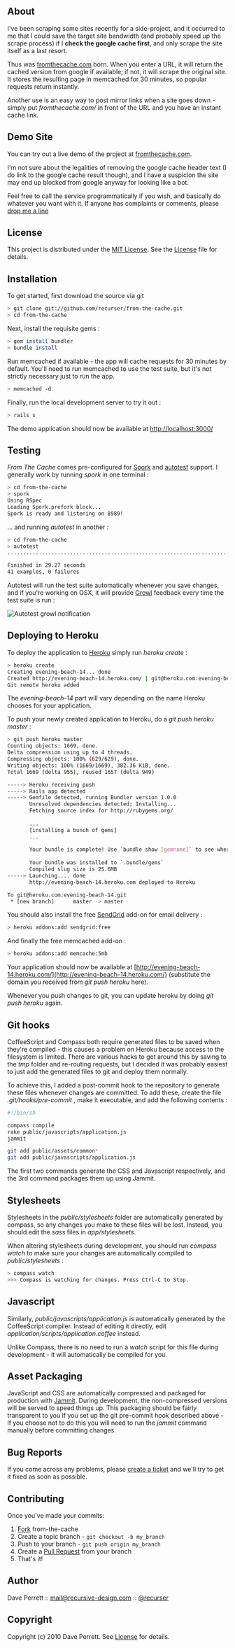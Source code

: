 
About
-----

I've been scraping some sites recently for a side-project, and it occurred to me that I could save the target site bandwidth (and probably speed up the scrape process) if I **check the google cache first**, and only scrape the site itself as a last resort.

Thus was [fromthecache.com](http://fromthecache.com/) born. When you enter a URL, it will return the cached version from google if available; if not, it will scrape the original site. It stores the resulting page in memcached for 30 minutes, so popular requests return instantly.

Another use is an easy way to post mirror links when a site goes down - simply put _fromthecache.com/_ in front of the URL and you have an instant cache link.

Demo Site
---------

You can try out a live demo of the project at [fromthecache.com](http://fromthecache.com/).

I'm not sure about the legalities of removing the google cache header text (I do link to the google cache result though), and I have a suspicion the site may end up blocked from google anyway for looking like a bot.

Feel free to call the service programmatically if you wish, and basically do whatever you want with it. If anyone has complaints or comments, please [drop me a line](http://recursive-design.com/contact.)

License
-------

This project is distributed under the [MIT License](http://en.wikipedia.org/wiki/MIT_license). See the [License](https://github.com/recurser/from-the-cache/blob/master/LICENSE) file for details.

Installation
------------

To get started, first download the source via git

```bash
> git clone git://github.com/recurser/from-the-cache.git
> cd from-the-cache
```

Next, install the requisite gems :

```bash
> gem install bundler
> bundle install
```

Run memcached if available - the app will cache requests for 30 minutes by default. You'll need to run memcached to use the test suite, but it's not strictly necessary just to run the app.

```bash
> memcached -d
```

Finally, run the local development server to try it out :

```bash
> rails s
```

The demo application should now be available at [http://localhost:3000/](http://localhost:3000/.)

Testing
-------

_From The Cache_ comes pre-configured for [Spork](http://github.com/timcharper/spork) and [autotest](http://www.zenspider.com/ZSS/Products/ZenTest/#rsn) support. I generally work by running _spork_ in one terminal :

```bash
> cd from-the-cache
> spork
Using RSpec
Loading Spork.prefork block...
Spork is ready and listening on 8989!
```

... and running _autotest_ in another :

```bash
> cd from-the-cache
> autotest
........................................................................................

Finished in 29.27 seconds
41 examples, 0 failures
```

Autotest will run the test suite automatically whenever you save changes, and if you're working on OSX, it will provide [Growl](http://growl.info/) feedback every time the test suite is run :

![Autotest growl notification](http://recursive-design.com/images/projects/from-the-cache/autotest_growl_notification.png)

Deploying to Heroku
-------------------

To deploy the application to [Heroku](http://heroku.com/,) simply run _heroku create_ :

```bash
> heroku create
Creating evening-beach-14... done
Created http://evening-beach-14.heroku.com/ | git@heroku.com:evening-beach-14.git
Git remote heroku added
```

The _evening-beach-14_ part will vary depending on the name Heroku chooses for your application.

To push your newly created application to Heroku, do a _git push heroku master_ :

```bash
> git push heroku master
Counting objects: 1669, done.
Delta compression using up to 4 threads.
Compressing objects: 100% (629/629), done.
Writing objects: 100% (1669/1669), 382.36 KiB, done.
Total 1669 (delta 955), reused 1657 (delta 949)

-----> Heroku receiving push
-----> Rails app detected
-----> Gemfile detected, running Bundler version 1.0.0
       Unresolved dependencies detected; Installing...
       Fetching source index for http://rubygems.org/
       
       ...
       [installing a bunch of gems]
       ...
       
       Your bundle is complete! Use `bundle show [gemname]` to see where a bundled gem is installed.
       
       Your bundle was installed to `.bundle/gems`
       Compiled slug size is 25.6MB
-----> Launching.... done
       http://evening-beach-14.heroku.com deployed to Heroku

To git@heroku.com:evening-beach-14.git
 * [new branch]      master -> master
```

You should also install the free [SendGrid](http://sendgrid.com/) add-on for email delivery :

```bash
> heroku addons:add sendgrid:free
```

And finally the free memcached add-on :

```bash
> heroku addons:add memcache:5mb
```

Your application should now be available at [http://evening-beach-14.heroku.com/](http://evening-beach-14.heroku.com/) (substitute the domain you received from _git push heroku_ here).

Whenever you push changes to git, you can update heroku by doing _git push heroku_ again.

Git hooks
---------

CoffeeScript and Compass both require generated files to be saved when they're compiled - this causes a problem on Heroku because access to the filesystem is limited. There are various hacks to get around this by saving to the _tmp_ folder and re-routing requests, but I decided it was probably easiest to just add the generated files to git and deploy them normally.

To achieve this, I added a post-commit hook to the repository to generate these files whenever changes are committed. To add these, create the file _.git/hooks/pre-commit_ , make it executable, and add the following contents :

```bash
#!/bin/sh

compass compile
rake public/javascripts/application.js
jammit

git add public/assets/common*
git add public/javascripts/application.js
```

The first two commands generate the CSS and Javascript respectively, and the 3rd command packages them up using Jammit.

Stylesheets
-----------

Stylesheets in the _public/stylesheets_ folder are automatically generated by compass, so any changes you make to these files will be lost. Instead, you should edit the _sass_ files in _app/stylesheets_.

When altering stylesheets during development, you should run _compass watch_ to make sure your changes are automatically compiled to _public/stylesheets_ :

```bash
> compass watch
>>> Compass is watching for changes. Press Ctrl-C to Stop.
```

Javascript
----------

Similarly, _public/javascripts/application.js_ is automatically generated by the CoffeeScript compiler. Instead of editing it directly, edit _application/scripts/application.coffee_ instead. 

Unlike Compass, there is no need to run a _watch_ script for this file during development - it will automatically be compiled for you.

Asset Packaging
---------------

JavaScript and CSS are automatically compressed and packaged for production with [Jammit](http://documentcloud.github.com/jammit/). During development, the non-compressed versions will be served to speed things up. This packaging should be fairly transparent to you if you set up the git pre-commit hook described above - if you choose not to do this you will need to run the _jammit_ command manually before committing changes.

Bug Reports
-----------

If you come across any problems, please [create a ticket](https://github.com/recurser/from-the-cache/issues) and we'll try to get it fixed as soon as possible.


Contributing
------------

Once you've made your commits:

1. [Fork](http://help.github.com/fork-a-repo/) from-the-cache
2. Create a topic branch - `git checkout -b my_branch`
3. Push to your branch - `git push origin my_branch`
4. Create a [Pull Request](http://help.github.com/pull-requests/) from your branch
5. That's it!


Author
------

Dave Perrett :: mail@recursive-design.com :: [@recurser](http://twitter.com/recurser)


Copyright
---------

Copyright (c) 2010 Dave Perrett. See [License](https://github.com/recurser/from-the-cache/blob/master/LICENSE) for details.

